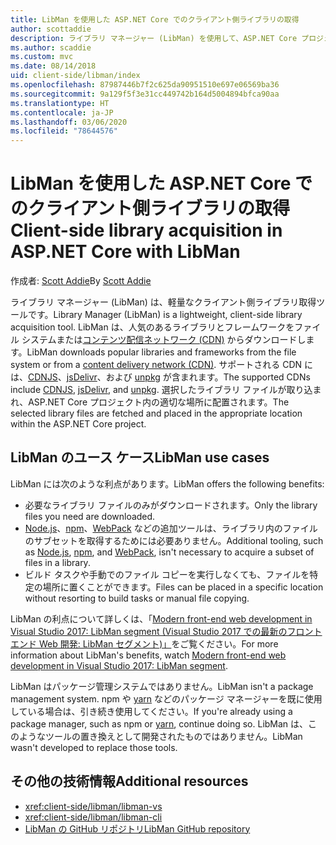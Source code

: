 ```yaml
---
title: LibMan を使用した ASP.NET Core でのクライアント側ライブラリの取得
author: scottaddie
description: ライブラリ マネージャー (LibMan) を使用して、ASP.NET Core プロジェクトにクライアント側ライブラリの資産をインストールする方法について説明します。
ms.author: scaddie
ms.custom: mvc
ms.date: 08/14/2018
uid: client-side/libman/index
ms.openlocfilehash: 87987446b7f2c625da90951510e697e06569ba36
ms.sourcegitcommit: 9a129f5f3e31cc449742b164d5004894bfca90aa
ms.translationtype: HT
ms.contentlocale: ja-JP
ms.lasthandoff: 03/06/2020
ms.locfileid: "78644576"
---
```

# <a name="client-side-library-acquisition-in-aspnet-core-with-libman"></a><span data-ttu-id="51bf1-103">LibMan を使用した ASP.NET Core でのクライアント側ライブラリの取得</span><span class="sxs-lookup"><span data-stu-id="51bf1-103">Client-side library acquisition in ASP.NET Core with LibMan</span></span>

<span data-ttu-id="51bf1-104">作成者: [Scott Addie](https://twitter.com/Scott_Addie)</span><span class="sxs-lookup"><span data-stu-id="51bf1-104">By [Scott Addie](https://twitter.com/Scott_Addie)</span></span>

<span data-ttu-id="51bf1-105">ライブラリ マネージャー (LibMan) は、軽量なクライアント側ライブラリ取得ツールです。</span><span class="sxs-lookup"><span data-stu-id="51bf1-105">Library Manager (LibMan) is a lightweight, client-side library acquisition tool.</span></span> <span data-ttu-id="51bf1-106">LibMan は、人気のあるライブラリとフレームワークをファイル システムまたは[コンテンツ配信ネットワーク (CDN)](https://wikipedia.org/wiki/Content_delivery_network) からダウンロードします。</span><span class="sxs-lookup"><span data-stu-id="51bf1-106">LibMan downloads popular libraries and frameworks from the file system or from a [content delivery network (CDN)](https://wikipedia.org/wiki/Content_delivery_network).</span></span> <span data-ttu-id="51bf1-107">サポートされる CDN には、[CDNJS](https://cdnjs.com/)、[jsDelivr](https://www.jsdelivr.com/)、および [unpkg](https://unpkg.com/#/) が含まれます。</span><span class="sxs-lookup"><span data-stu-id="51bf1-107">The supported CDNs include [CDNJS](https://cdnjs.com/), [jsDelivr](https://www.jsdelivr.com/), and [unpkg](https://unpkg.com/#/).</span></span> <span data-ttu-id="51bf1-108">選択したライブラリ ファイルが取り込まれ、ASP.NET Core プロジェクト内の適切な場所に配置されます。</span><span class="sxs-lookup"><span data-stu-id="51bf1-108">The selected library files are fetched and placed in the appropriate location within the ASP.NET Core project.</span></span>

## <a name="libman-use-cases"></a><span data-ttu-id="51bf1-109">LibMan のユース ケース</span><span class="sxs-lookup"><span data-stu-id="51bf1-109">LibMan use cases</span></span>

<span data-ttu-id="51bf1-110">LibMan には次のような利点があります。</span><span class="sxs-lookup"><span data-stu-id="51bf1-110">LibMan offers the following benefits:</span></span>

* <span data-ttu-id="51bf1-111">必要なライブラリ ファイルのみがダウンロードされます。</span><span class="sxs-lookup"><span data-stu-id="51bf1-111">Only the library files you need are downloaded.</span></span>
* <span data-ttu-id="51bf1-112">[Node.js](https://nodejs.org)、[npm](https://www.npmjs.com)、[WebPack](https://webpack.js.org) などの追加ツールは、ライブラリ内のファイルのサブセットを取得するためには必要ありません。</span><span class="sxs-lookup"><span data-stu-id="51bf1-112">Additional tooling, such as [Node.js](https://nodejs.org), [npm](https://www.npmjs.com), and [WebPack](https://webpack.js.org), isn't necessary to acquire a subset of files in a library.</span></span>
* <span data-ttu-id="51bf1-113">ビルド タスクや手動でのファイル コピーを実行しなくても、ファイルを特定の場所に置くことができます。</span><span class="sxs-lookup"><span data-stu-id="51bf1-113">Files can be placed in a specific location without resorting to build tasks or manual file copying.</span></span>

<span data-ttu-id="51bf1-114">LibMan の利点について詳しくは、「[Modern front-end web development in Visual Studio 2017: LibMan segment (Visual Studio 2017 での最新のフロントエンド Web 開発: LibMan セグメント)」](https://channel9.msdn.com/Events/Build/2017/B8073#time=43m34s)をご覧ください。</span><span class="sxs-lookup"><span data-stu-id="51bf1-114">For more information about LibMan's benefits, watch [Modern front-end web development in Visual Studio 2017: LibMan segment](https://channel9.msdn.com/Events/Build/2017/B8073#time=43m34s).</span></span>

<span data-ttu-id="51bf1-115">LibMan はパッケージ管理システムではありません。</span><span class="sxs-lookup"><span data-stu-id="51bf1-115">LibMan isn't a package management system.</span></span> <span data-ttu-id="51bf1-116">npm や [yarn](https://yarnpkg.com) などのパッケージ マネージャーを既に使用している場合は、引き続き使用してください。</span><span class="sxs-lookup"><span data-stu-id="51bf1-116">If you're already using a package manager, such as npm or [yarn](https://yarnpkg.com), continue doing so.</span></span> <span data-ttu-id="51bf1-117">LibMan は、このようなツールの置き換えとして開発されたものではありません。</span><span class="sxs-lookup"><span data-stu-id="51bf1-117">LibMan wasn't developed to replace those tools.</span></span>

## <a name="additional-resources"></a><span data-ttu-id="51bf1-118">その他の技術情報</span><span class="sxs-lookup"><span data-stu-id="51bf1-118">Additional resources</span></span>

* <xref:client-side/libman/libman-vs>
* <xref:client-side/libman/libman-cli>
* [<span data-ttu-id="51bf1-119">LibMan の GitHub リポジトリ</span><span class="sxs-lookup"><span data-stu-id="51bf1-119">LibMan GitHub repository</span></span>](https://github.com/aspnet/LibraryManager)
